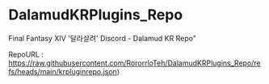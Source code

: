 # DalamudKRPlugins_Repo
Final Fantasy XIV '달라살려' Discord - Dalamud KR Repo"

RepoURL : https://raw.githubusercontent.com/RororrloTeh/DalamudKRPlugins_Repo/refs/heads/main/krpluginrepo.json)
